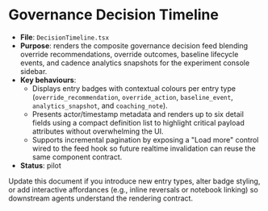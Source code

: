 # Governance Decision Timeline

- **File**: `DecisionTimeline.tsx`
- **Purpose**: renders the composite governance decision feed blending override recommendations, override outcomes, baseline lifecycle events, and cadence analytics snapshots for the experiment console sidebar.
- **Key behaviours**:
  - Displays entry badges with contextual colours per entry type (`override_recommendation`, `override_action`, `baseline_event`, `analytics_snapshot`, and `coaching_note`).
  - Presents actor/timestamp metadata and renders up to six detail fields using a compact definition list to highlight critical payload attributes without overwhelming the UI.
  - Supports incremental pagination by exposing a "Load more" control wired to the feed hook so future realtime invalidation can reuse the same component contract.
- **Status**: pilot

Update this document if you introduce new entry types, alter badge styling, or add interactive affordances (e.g., inline reversals or notebook linking) so downstream agents understand the rendering contract.
